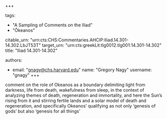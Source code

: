 +++

tags:
- "A Sampling of Comments on the Iliad"
- "Ōkeanos"

citable_urn: "urn:cts:CHS:Commentaries.AHCIP:Iliad.14.301-14.302.LbJT53T"
target_urn: "urn:cts:greekLit:tlg0012.tlg001:14.301-14.302"
title: "Iliad 14.301-14.302"

authors:
- email: "gnagy@chs.harvard.edu"
  name: "Gregory Nagy"
  username: "gnagy"
+++

<p>comment on the role of Okeanos as a boundary delimiting light from darkness, life from death, wakefulness from sleep, in the context of analyzing themes of death, regeneration and immortality, and here the Sun’s rising from it and stirring fertile lands and a solar model of death and regeneration, and specifically Okeanos’ qualifying as not only ‘genesis of gods’ but also ‘genesis for all things’</p>